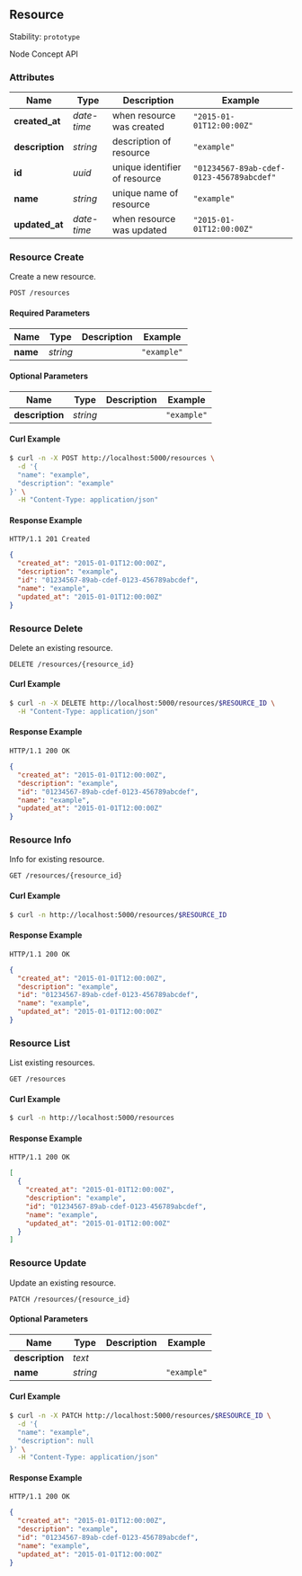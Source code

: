 
## <a name="resource-resource">Resource</a>

Stability: `prototype`

Node Concept API

### Attributes

| Name | Type | Description | Example |
| ------- | ------- | ------- | ------- |
| **created_at** | *date-time* | when resource was created | `"2015-01-01T12:00:00Z"` |
| **description** | *string* | description of resource | `"example"` |
| **id** | *uuid* | unique identifier of resource | `"01234567-89ab-cdef-0123-456789abcdef"` |
| **name** | *string* | unique name of resource | `"example"` |
| **updated_at** | *date-time* | when resource was updated | `"2015-01-01T12:00:00Z"` |

### <a name="link-POST-resource-/resources">Resource Create</a>

Create a new resource.

```
POST /resources
```

#### Required Parameters

| Name | Type | Description | Example |
| ------- | ------- | ------- | ------- |
| **name** | *string* |  | `"example"` |


#### Optional Parameters

| Name | Type | Description | Example |
| ------- | ------- | ------- | ------- |
| **description** | *string* |  | `"example"` |


#### Curl Example

```bash
$ curl -n -X POST http://localhost:5000/resources \
  -d '{
  "name": "example",
  "description": "example"
}' \
  -H "Content-Type: application/json"
```


#### Response Example

```
HTTP/1.1 201 Created
```

```json
{
  "created_at": "2015-01-01T12:00:00Z",
  "description": "example",
  "id": "01234567-89ab-cdef-0123-456789abcdef",
  "name": "example",
  "updated_at": "2015-01-01T12:00:00Z"
}
```

### <a name="link-DELETE-resource-/resources/{(%23%2Fdefinitions%2Fresource%2Fdefinitions%2Fidentity)}">Resource Delete</a>

Delete an existing resource.

```
DELETE /resources/{resource_id}
```


#### Curl Example

```bash
$ curl -n -X DELETE http://localhost:5000/resources/$RESOURCE_ID \
  -H "Content-Type: application/json"
```


#### Response Example

```
HTTP/1.1 200 OK
```

```json
{
  "created_at": "2015-01-01T12:00:00Z",
  "description": "example",
  "id": "01234567-89ab-cdef-0123-456789abcdef",
  "name": "example",
  "updated_at": "2015-01-01T12:00:00Z"
}
```

### <a name="link-GET-resource-/resources/{(%23%2Fdefinitions%2Fresource%2Fdefinitions%2Fidentity)}">Resource Info</a>

Info for existing resource.

```
GET /resources/{resource_id}
```


#### Curl Example

```bash
$ curl -n http://localhost:5000/resources/$RESOURCE_ID
```


#### Response Example

```
HTTP/1.1 200 OK
```

```json
{
  "created_at": "2015-01-01T12:00:00Z",
  "description": "example",
  "id": "01234567-89ab-cdef-0123-456789abcdef",
  "name": "example",
  "updated_at": "2015-01-01T12:00:00Z"
}
```

### <a name="link-GET-resource-/resources">Resource List</a>

List existing resources.

```
GET /resources
```


#### Curl Example

```bash
$ curl -n http://localhost:5000/resources
```


#### Response Example

```
HTTP/1.1 200 OK
```

```json
[
  {
    "created_at": "2015-01-01T12:00:00Z",
    "description": "example",
    "id": "01234567-89ab-cdef-0123-456789abcdef",
    "name": "example",
    "updated_at": "2015-01-01T12:00:00Z"
  }
]
```

### <a name="link-PATCH-resource-/resources/{(%23%2Fdefinitions%2Fresource%2Fdefinitions%2Fidentity)}">Resource Update</a>

Update an existing resource.

```
PATCH /resources/{resource_id}
```

#### Optional Parameters

| Name | Type | Description | Example |
| ------- | ------- | ------- | ------- |
| **description** | *text* |  |  |
| **name** | *string* |  | `"example"` |


#### Curl Example

```bash
$ curl -n -X PATCH http://localhost:5000/resources/$RESOURCE_ID \
  -d '{
  "name": "example",
  "description": null
}' \
  -H "Content-Type: application/json"
```


#### Response Example

```
HTTP/1.1 200 OK
```

```json
{
  "created_at": "2015-01-01T12:00:00Z",
  "description": "example",
  "id": "01234567-89ab-cdef-0123-456789abcdef",
  "name": "example",
  "updated_at": "2015-01-01T12:00:00Z"
}
```


